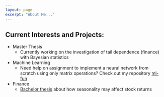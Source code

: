 ```yaml
---
layout: page
excerpt: "About Me..."
---
```


## Current Interests and Projects:

- Master Thesis
  - Currently working on the investigation of tail dependence (finance) with Bayesian statistics
- Machine Learning
  - Need help on assignment to implement a neural network from scratch using only matrix operations? Check out my repository [ml-fun](https://github.com/vkkb/ml-fun)
- Finance
  - [Bachelor thesis](http://publikationen.ub.uni-frankfurt.de/frontdoor/index/index/docId/47246) about how seasonality may affect stock returns
